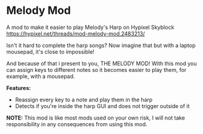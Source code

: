 # Melody Mod
A mod to make it easier to play Melody's Harp on Hypixel Skyblock		https://hypixel.net/threads/mod-melody-mod.2483213/

Isn't it hard to complete the harp songs? Now imagine that but with a laptop mousepad, it's close to impossible!

And because of that i present to you, THE MELODY MOD! With this mod you can assign keys to different notes so it becomes easier to play them, for example, with a mousepad.

**Features:**
* Reassign every key to a note and play them in the harp
* Detects if you're inside the harp GUI and does not trigger outside of it

**NOTE:** This mod is like most mods used on your own risk, I will not take responsibility in any consequences from using this mod.
